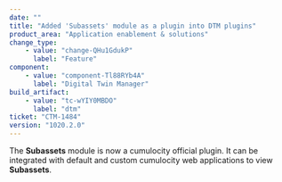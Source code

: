 ```yaml
---
date: ""
title: "Added 'Subassets' module as a plugin into DTM plugins"
product_area: "Application enablement & solutions"
change_type:
    - value: "change-QHu1GdukP"
      label: "Feature"
component:
    - value: "component-Tl88RYb4A"
      label: "Digital Twin Manager"
build_artifact:
    - value: "tc-wYIY0MBDO"
      label: "dtm"
ticket: "CTM-1484"
version: "1020.2.0"
---
```

The **Subassets** module is now a cumulocity official plugin. It can be integrated with default and custom cumulocity web applications to view **Subassets**.